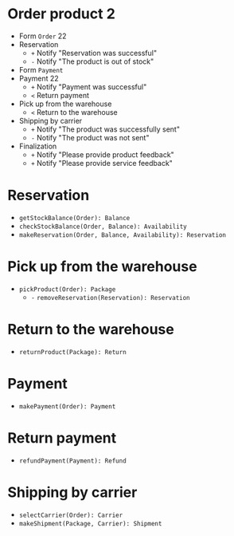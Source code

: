 # Order product 2

* Form `Order` 22
* Reservation
  * `+` Notify "Reservation was successful"
  * `-` Notify "The product is out of stock"
* Form `Payment`
* Payment 22
  * `+` Notify "Payment was successful"
  * `<` Return payment
* Pick up from the warehouse
  * `<` Return to the warehouse
* Shipping by carrier
  * `+` Notify "The product was successfully sent"
  * `-` Notify "The product was not sent"
* Finalization
  * `+` Notify "Please provide product feedback"
  * `+` Notify "Please provide service feedback"

# Reservation

* `getStockBalance(Order): Balance`
* `checkStockBalance(Order, Balance): Availability`
* `makeReservation(Order, Balance, Availability): Reservation`

# Pick up from the warehouse

* `pickProduct(Order): Package`
  * `-` `removeReservation(Reservation): Reservation`

# Return to the warehouse

* `returnProduct(Package): Return`

# Payment

* `makePayment(Order): Payment`

# Return payment

* `refundPayment(Payment): Refund`

# Shipping by carrier

* `selectCarrier(Order): Carrier`
* `makeShipment(Package, Carrier): Shipment`
